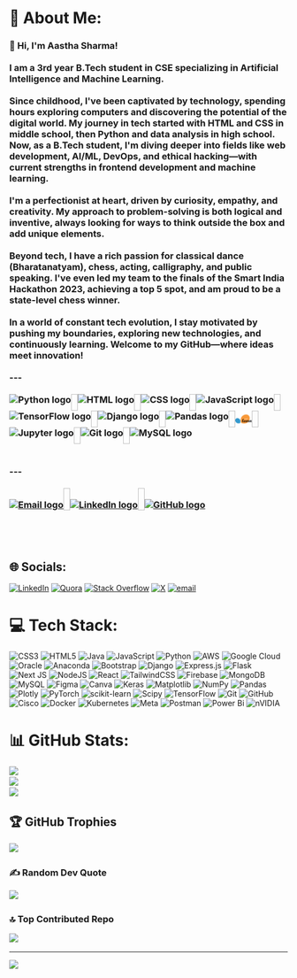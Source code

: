 # 💫 About Me:
### 👋 Hi, I'm Aastha Sharma!<br><br>I am a 3rd year **B.Tech student in CSE specializing in Artificial Intelligence and Machine Learning**.<br><br>Since childhood, I've been captivated by technology, spending hours exploring computers and discovering the potential of the digital world. My journey in tech started with HTML and CSS in middle school, then Python and data analysis in high school. Now, as a B.Tech student, I'm diving deeper into fields like **web development**, **AI/ML**, **DevOps**, and **ethical hacking**—with current strengths in **frontend development** and **machine learning**.<br><br>I'm a **perfectionist** at heart, driven by **curiosity, empathy, and creativity**. My approach to problem-solving is both **logical and inventive**, always looking for ways to think outside the box and add unique elements. <br><br>Beyond tech, I have a rich passion for **classical dance (Bharatanatyam)**, **chess**, **acting**, **calligraphy**, and **public speaking**. I've even led my team to the finals of the **Smart India Hackathon 2023**, achieving a top 5 spot, and am proud to be a **state-level chess winner**.<br><br>In a world of constant tech evolution, I stay motivated by pushing my boundaries, exploring new technologies, and continuously learning. Welcome to my GitHub—where ideas meet innovation!<br><br>---<br><br><div align="center" style="display: flex; flex-wrap: wrap;"><br>  <img src="https://skillicons.dev/icons?i=py" height="30" alt="Python logo" /><br>  <img width="12" /><br>  <img src="https://skillicons.dev/icons?i=html" height="30" alt="HTML logo" /><br>  <img width="12" /><br>  <img src="https://skillicons.dev/icons?i=css" height="30" alt="CSS logo" /><br>  <img width="12" /><br>  <img src="https://skillicons.dev/icons?i=js" height="30" alt="JavaScript logo" /><br>  <img width="12" /><br>  <img src="https://skillicons.dev/icons?i=tensorflow" height="30" alt="TensorFlow logo" /><br>  <img width="12" /><br>  <img src="https://skillicons.dev/icons?i=django" height="30" alt="Django logo" /><br>  <img width="12" /><br>  <img src="https://cdn.jsdelivr.net/gh/devicons/devicon/icons/pandas/pandas-original.svg" height="30" alt="Pandas logo" /><br>  <img width="12" /><br>  <img src="https://github.com/devicons/devicon/blob/master/icons/scikitlearn/scikitlearn-original.svg" height="30" alt="Scikit-learn logo" /><br>  <img width="12" /><br>  <img src="https://cdn.jsdelivr.net/gh/devicons/devicon/icons/jupyter/jupyter-original.svg" height="30" alt="Jupyter logo" /><br>  <img width="12" /><br>  <img src="https://skillicons.dev/icons?i=git" height="30" alt="Git logo" /><br>  <img width="12" /><br>  <img src="https://skillicons.dev/icons?i=mysql" height="30" alt="MySQL logo" /><br></div><br><br>---<br><br><div align="center" style="display: flex; flex-wrap: wrap;"><br>  <a href="mailto:your-saasthas111@gmail.com"><br>    <img src="https://skillicons.dev/icons?i=gmail" height="30" alt="Email logo" /><br>  </a><br>  <img width="12" /><br>  <a href="https://www.linkedin.com/in/aastha-sharma-38b281251/"><br>    <img src="https://skillicons.dev/icons?i=linkedin" height="30" alt="LinkedIn logo" /><br>  </a><br>  <img width="12" /><br>  <a href="https://github.com/AASTHASHARMA111/"><br>    <img src="https://skillicons.dev/icons?i=github" height="30" alt="GitHub logo" /><br>  </a><br></div><br><br><br>


## 🌐 Socials:
[![LinkedIn](https://img.shields.io/badge/LinkedIn-%230077B5.svg?logo=linkedin&logoColor=white)](https://linkedin.com/in/https://www.linkedin.com/in/aastha-sharma-38b281251/) [![Quora](https://img.shields.io/badge/Quora-%23B92B27.svg?logo=Quora&logoColor=white)](https://quora.com/profile/https://www.quora.com/profile/AASTHA-SHARMA-1545) [![Stack Overflow](https://img.shields.io/badge/-Stackoverflow-FE7A16?logo=stack-overflow&logoColor=white)](https://stackoverflow.com/users/https://stackoverflow.com/users/26722166/aastha-sharma) [![X](https://img.shields.io/badge/X-black.svg?logo=X&logoColor=white)](https://x.com/https://x.com/AASTHASHARMA111) [![email](https://img.shields.io/badge/Email-D14836?logo=gmail&logoColor=white)](mailto:saasthas111@gmail.com) 

# 💻 Tech Stack:
![CSS3](https://img.shields.io/badge/css3-%231572B6.svg?style=for-the-badge&logo=css3&logoColor=white) ![HTML5](https://img.shields.io/badge/html5-%23E34F26.svg?style=for-the-badge&logo=html5&logoColor=white) ![Java](https://img.shields.io/badge/java-%23ED8B00.svg?style=for-the-badge&logo=openjdk&logoColor=white) ![JavaScript](https://img.shields.io/badge/javascript-%23323330.svg?style=for-the-badge&logo=javascript&logoColor=%23F7DF1E) ![Python](https://img.shields.io/badge/python-3670A0?style=for-the-badge&logo=python&logoColor=ffdd54) ![AWS](https://img.shields.io/badge/AWS-%23FF9900.svg?style=for-the-badge&logo=amazon-aws&logoColor=white) ![Google Cloud](https://img.shields.io/badge/GoogleCloud-%234285F4.svg?style=for-the-badge&logo=google-cloud&logoColor=white) ![Oracle](https://img.shields.io/badge/Oracle-F80000?style=for-the-badge&logo=oracle&logoColor=white) ![Anaconda](https://img.shields.io/badge/Anaconda-%2344A833.svg?style=for-the-badge&logo=anaconda&logoColor=white) ![Bootstrap](https://img.shields.io/badge/bootstrap-%238511FA.svg?style=for-the-badge&logo=bootstrap&logoColor=white) ![Django](https://img.shields.io/badge/django-%23092E20.svg?style=for-the-badge&logo=django&logoColor=white) ![Express.js](https://img.shields.io/badge/express.js-%23404d59.svg?style=for-the-badge&logo=express&logoColor=%2361DAFB) ![Flask](https://img.shields.io/badge/flask-%23000.svg?style=for-the-badge&logo=flask&logoColor=white) ![Next JS](https://img.shields.io/badge/Next-black?style=for-the-badge&logo=next.js&logoColor=white) ![NodeJS](https://img.shields.io/badge/node.js-6DA55F?style=for-the-badge&logo=node.js&logoColor=white) ![React](https://img.shields.io/badge/react-%2320232a.svg?style=for-the-badge&logo=react&logoColor=%2361DAFB) ![TailwindCSS](https://img.shields.io/badge/tailwindcss-%2338B2AC.svg?style=for-the-badge&logo=tailwind-css&logoColor=white) ![Firebase](https://img.shields.io/badge/firebase-a08021?style=for-the-badge&logo=firebase&logoColor=ffcd34) ![MongoDB](https://img.shields.io/badge/MongoDB-%234ea94b.svg?style=for-the-badge&logo=mongodb&logoColor=white) ![MySQL](https://img.shields.io/badge/mysql-4479A1.svg?style=for-the-badge&logo=mysql&logoColor=white) ![Figma](https://img.shields.io/badge/figma-%23F24E1E.svg?style=for-the-badge&logo=figma&logoColor=white) ![Canva](https://img.shields.io/badge/Canva-%2300C4CC.svg?style=for-the-badge&logo=Canva&logoColor=white) ![Keras](https://img.shields.io/badge/Keras-%23D00000.svg?style=for-the-badge&logo=Keras&logoColor=white) ![Matplotlib](https://img.shields.io/badge/Matplotlib-%23ffffff.svg?style=for-the-badge&logo=Matplotlib&logoColor=black) ![NumPy](https://img.shields.io/badge/numpy-%23013243.svg?style=for-the-badge&logo=numpy&logoColor=white) ![Pandas](https://img.shields.io/badge/pandas-%23150458.svg?style=for-the-badge&logo=pandas&logoColor=white) ![Plotly](https://img.shields.io/badge/Plotly-%233F4F75.svg?style=for-the-badge&logo=plotly&logoColor=white) ![PyTorch](https://img.shields.io/badge/PyTorch-%23EE4C2C.svg?style=for-the-badge&logo=PyTorch&logoColor=white) ![scikit-learn](https://img.shields.io/badge/scikit--learn-%23F7931E.svg?style=for-the-badge&logo=scikit-learn&logoColor=white) ![Scipy](https://img.shields.io/badge/SciPy-%230C55A5.svg?style=for-the-badge&logo=scipy&logoColor=%white) ![TensorFlow](https://img.shields.io/badge/TensorFlow-%23FF6F00.svg?style=for-the-badge&logo=TensorFlow&logoColor=white) ![Git](https://img.shields.io/badge/git-%23F05033.svg?style=for-the-badge&logo=git&logoColor=white) ![GitHub](https://img.shields.io/badge/github-%23121011.svg?style=for-the-badge&logo=github&logoColor=white) ![Cisco](https://img.shields.io/badge/cisco-%23049fd9.svg?style=for-the-badge&logo=cisco&logoColor=black) ![Docker](https://img.shields.io/badge/docker-%230db7ed.svg?style=for-the-badge&logo=docker&logoColor=white) ![Kubernetes](https://img.shields.io/badge/kubernetes-%23326ce5.svg?style=for-the-badge&logo=kubernetes&logoColor=white) ![Meta](https://img.shields.io/badge/Meta-%230467DF.svg?style=for-the-badge&logo=Meta&logoColor=white) ![Postman](https://img.shields.io/badge/Postman-FF6C37?style=for-the-badge&logo=postman&logoColor=white) ![Power Bi](https://img.shields.io/badge/power_bi-F2C811?style=for-the-badge&logo=powerbi&logoColor=black) ![nVIDIA](https://img.shields.io/badge/nVIDIA-%2376B900.svg?style=for-the-badge&logo=nVIDIA&logoColor=white)
# 📊 GitHub Stats:
![](https://github-readme-stats.vercel.app/api?username=AASTHASHARMA111&theme=dark&hide_border=false&include_all_commits=false&count_private=false)<br/>
![](https://nirzak-streak-stats.vercel.app/?user=AASTHASHARMA111&theme=dark&hide_border=false)<br/>
![](https://github-readme-stats.vercel.app/api/top-langs/?username=AASTHASHARMA111&theme=dark&hide_border=false&include_all_commits=false&count_private=false&layout=compact)

## 🏆 GitHub Trophies
![](https://github-profile-trophy.vercel.app/?username=AASTHASHARMA111&theme=dark&no-frame=false&no-bg=true&margin-w=4)

### ✍️ Random Dev Quote
![](https://quotes-github-readme.vercel.app/api?type=horizontal&theme=radical)

### 🔝 Top Contributed Repo
![](https://github-contributor-stats.vercel.app/api?username=AASTHASHARMA111&limit=5&theme=radical&combine_all_yearly_contributions=true)

---
[![](https://visitcount.itsvg.in/api?id=AASTHASHARMA111&icon=0&color=10)](https://visitcount.itsvg.in)

<!-- Proudly created with GPRM ( https://gprm.itsvg.in ) -->

